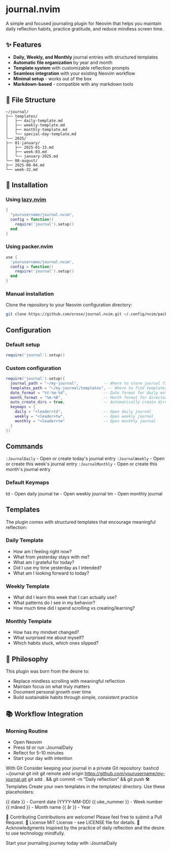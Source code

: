 # journal.nvim

A simple and focused journaling plugin for Neovim that helps you maintain daily reflection habits, practice gratitude, and reduce mindless screen time.

## ✨ Features

- **Daily, Weekly, and Monthly** journal entries with structured templates
- **Automatic file organization** by year and month
- **Template system** with customizable reflection prompts
- **Seamless integration** with your existing Neovim workflow
- **Minimal setup** - works out of the box
- **Markdown-based** - compatible with any markdown tools

## 📁 File Structure

```
~/journal/
├── templates/
│   ├── daily-template.md
│   ├── weekly-template.md
│   ├── monthly-template.md
│   └── special-day-template.md
└── 2025/
├── 01-january/
│   ├── 2025-01-15.md
│   ├── week-03.md
│   └── january-2025.md
└── 08-august/
├── 2025-08-04.md
└── week-32.md
```

## 🚀 Installation

### Using [lazy.nvim](https://github.com/folke/lazy.nvim)

```lua
{
  "yourusername/journal.nvim",
  config = function()
    require('journal').setup()
  end
}
```

### Using packer.nvim

```lua
use {
  'yourusername/journal.nvim',
  config = function()
    require('journal').setup()
  end
}
```


### Manual installation

Clone the repository to your Neovim configuration directory:

```bash
git clone https://github.com/orose/journal.nvim.git ~/.config/nvim/pack/plugins/start/journal.nvim
```

## Configuration

### Default setup

```lua
require('journal').setup()
```


### Custom configuration

```lua
require('journal').setup({
  journal_path = "~/my-journal",           -- Where to store journal files
  templates_path = "~/my-journal/templates", -- Where to find templates
  date_format = "%Y-%m-%d",                -- Date format for daily entries
  month_format = "%m-%B",                  -- Month format for directories
  auto_create_dirs = true,                 -- Automatically create directories
  keymaps = {
    daily = "<leader>td",                  -- Open daily journal
    weekly = "<leader>tw",                 -- Open weekly journal
    monthly = "<leader>tm"                 -- Open monthly journal
  }
})
```

## Commands

`:JournalDaily` - Open or create today's journal entry
`:JournalWeekly` - Open or create this week's journal entry
`:JournalMonthly` - Open or create this month's journal entry

### Default Keymaps

<leader>td - Open daily journal
<leader>tw - Open weekly journal
<leader>tm - Open monthly journal

## Templates
The plugin comes with structured templates that encourage meaningful reflection:

### Daily Template

* How am I feeling right now?
* What from yesterday stays with me?
* What am I grateful for today?
* Did I use my time yesterday as I intended?
* What am I looking forward to today?

### Weekly Template

* What did I learn this week that I can actually use?
* What patterns do I see in my behavior?
* How much time did I spend scrolling vs creating/learning?

### Monthly Template

* How has my mindset changed?
* What surprised me about myself?
* Which habits stuck, which ones slipped?

## 🎯 Philosophy
This plugin was born from the desire to:

* Replace mindless scrolling with meaningful reflection
* Maintain focus on what truly matters
* Document personal growth over time
* Build sustainable habits through simple, consistent practice

## 📚 Workflow Integration

### Morning Routine

* Open Neovim
* Press <leader>td or run :JournalDaily
* Reflect for 5-10 minutes
* Start your day with intention

With Git
Consider keeping your journal in a private Git repository:
bashcd ~/journal
git init
git remote add origin https://github.com/yourusername/my-journal.git
git add . && git commit -m "Daily reflection" && git push
🛠️ Templates
Create your own templates in the templates/ directory. Use these placeholders:

{{ date }} - Current date (YYYY-MM-DD)
{{ uke_nummer }} - Week number
{{ måned }} - Month name
{{ år }} - Year

🤝 Contributing
Contributions are welcome! Please feel free to submit a Pull Request.
📄 License
MIT License - see LICENSE file for details.
🙏 Acknowledgments
Inspired by the practice of daily reflection and the desire to use technology mindfully.

Start your journaling journey today with :JournalDaily
